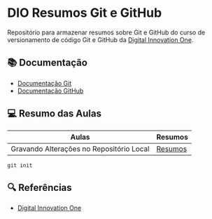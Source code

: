 # DIO Resumos Git e GitHub

Repositório para armazenar resumos sobre Git e GitHub do curso de versionamento de código Git e GitHub da [Digital Innovation One](https://www.dio.me/).

## 📚 Documentação
- [Documentação Git](https://git-scm.com/doc)
- [Documentação GitHub](https://docs.github.com/pt)

## 💻 Resumo das Aulas
| Aulas | Resumos |
|-------|---------|
| Gravando Alterações no Repositório Local | [Resumos]() |

```
git init 
```
## 🔍 Referências
- [Digital Innovation One](https://www.dio.me/)
